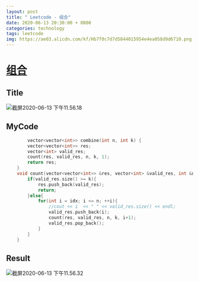 ```yaml
---
layout: post
title: " Leetcode - 组合"
date: 2020-06-13 20:30:00 + 0800
categories: technology
tags: leetcode
img: https://ae03.alicdn.com/kf/Hb7f0c7d7d5844015954e4ea058d9d6710.png
---
```

# [组合](https://leetcode-cn.com/problems/combinations/)

## Title

![截屏2020-06-13 下午11.56.18](https://tva1.sinaimg.cn/large/007S8ZIlly1gfr3pq2x4tj30zo0ku75y.jpg)

## MyCode

```c++
		vector<vector<int>> combine(int n, int k) {
        vector<vector<int>> res;
        vector<int> valid_res;
        count(res, valid_res, n, k, 1);
        return res;
    }
    void count(vector<vector<int>> &res, vector<int> &valid_res, int &n, int &k, int idx){
        if(valid_res.size() >= k){
            res.push_back(valid_res);
            return;
        }else{
            for(int i = idx; i <= n; ++i){
                //cout << i  << " " << valid_res.size() << endl;
                valid_res.push_back(i);
                count(res, valid_res, n, k, i+1);
                valid_res.pop_back();
            }
        }
    }
```



## Result

![截屏2020-06-13 下午11.56.32](https://tva1.sinaimg.cn/large/007S8ZIlly1gfr3q0675mj30y40aet9v.jpg)